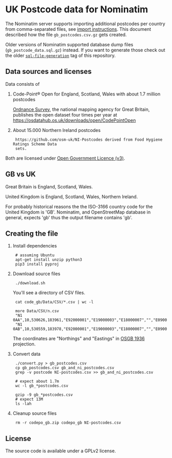 UK Postcode data for Nominatim
==============================

The Nominatim server supports importing additional postcodes per country from comma-separated files,
see [import instructions](https://www.nominatim.org/release-docs/latest/admin/Import/). This document
described how the file `gb_postcodes.csv.gz` gets created.

Older versions of Nominatim supported database dump files (`gb_postcode_data.sql.gz`) instead. If
you want to generate those check out the older [`sql-file-generation`](https://github.com/osm-search/gb-postcode-data/tags) tag of this repository.


Data sources and licenses
-------------------------

Data consists of

1. Code-Point® Open for England, Scotland, Wales with about 1.7 million postcodes

   [Ordnance Survey](https://en.wikipedia.org/wiki/Ordnance_Survey), the national mapping agency
   for Great Britain, publishes the open dataset four times per year at
   https://osdatahub.os.uk/downloads/open/CodePointOpen

2. About 15.000 Northern Ireland postcodes

        https://github.com/osm-uk/NI-Postcodes derived from Food Hygiene Ratings Scheme Data
        sets.

Both are licensed under [Open Government Licence (v3)](https://www.nationalarchives.gov.uk/doc/open-government-licence/version/3/).



GB vs UK
--------

Great Britain is England, Scotland, Wales.

United Kingdom is England, Scotland, Wales, Northern Ireland.

For probably historical reasons the the ISO-3166 country code for the United Kingdom is 'GB'. Nominatim,
and OpenStreetMap database in general, expects 'gb' thus the output filename contains 'gb'.





Creating the file
-----------------

1. Install dependencies

        # assuming Ubuntu
        apt-get install unzip python3
        pip3 install pyproj

2. Download source files

        ./download.sh

     You'll see a directory of CSV files.

        cat code_gb/Data/CSV/*.csv | wc -l

        more Data/CSV/n.csv
        "N1 0AA",10,530626,183961,"E92000001","E19000003","E18000007","","E09000019","E05000368"
        "N1 0AB",10,530559,183978,"E92000001","E19000003","E18000007","","E09000019","E05000368"

    The coordinates are "Northings" and "Eastings" in [OSGB 1936](http://epsg.io/27700) projection.

3. Convert data

        ./convert.py > gb_postcodes.csv
        cp gb_postcodes.csv gb_and_ni_postcodes.csv
        grep -v postcode NI-postcodes.csv >> gb_and_ni_postcodes.csv

        # expect about 1.7m
        wc -l gb_*postcodes.csv

        gzip -9 gb_*postcodes.csv
        # expect 13M
        ls -lah

4. Cleanup source files

        rm -r codepo_gb.zip codepo_gb NI-postcodes.csv

License
-------
The source code is available under a GPLv2 license.
